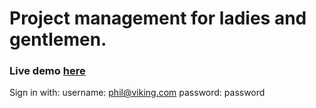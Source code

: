 # Project management for ladies and gentlemen.

### Live demo [here](http://phello.herokuapp.com/)

Sign in with:
 username: phil@viking.com
 password: password
